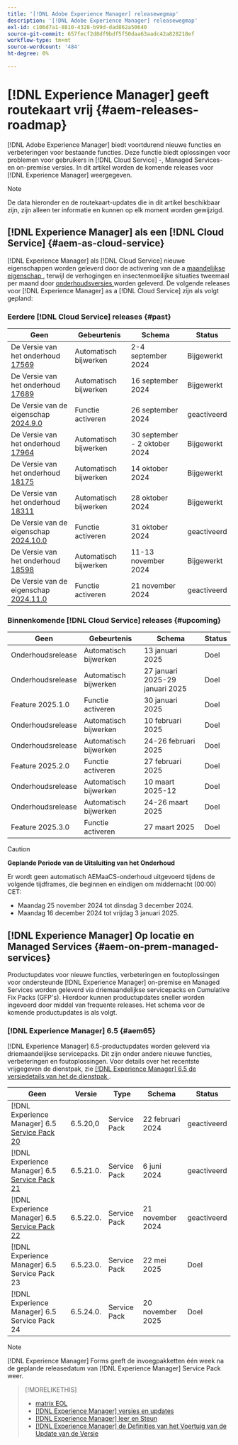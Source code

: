 ```yaml
---
title: '[!DNL Adobe Experience Manager] releasewegmap'
description: '[!DNL Adobe Experience Manager] releasewegmap'
exl-id: c106d7a1-8810-4328-b99d-dad862a50640
source-git-commit: 657fecf2d8df9bdf5f50daa63aadc42a828218ef
workflow-type: tm+mt
source-wordcount: '484'
ht-degree: 0%

---
```



# [!DNL Experience Manager] geeft routekaart vrij {#aem-releases-roadmap}

[!DNL Adobe Experience Manager] biedt voortdurend nieuwe functies en verbeteringen voor bestaande functies. Deze functie biedt oplossingen voor problemen voor gebruikers in [!DNL Cloud Service] -, Managed Services- en on-premise versies. In dit artikel worden de komende releases voor [!DNL Experience Manager] weergegeven.

>[!NOTE]
>
>De data hieronder en de routekaart-updates die in dit artikel beschikbaar zijn, zijn alleen ter informatie en kunnen op elk moment worden gewijzigd.

## [!DNL Experience Manager] als een [!DNL Cloud Service] {#aem-as-cloud-service}

[!DNL Experience Manager] als [!DNL Cloud Service] nieuwe eigenschappen worden geleverd door de activering van de a [ maandelijkse eigenschap ](https://experienceleague.adobe.com/en/docs/experience-manager-cloud-service/content/release-notes/release-notes/release-notes-current), terwijl de verhogingen en insectenmoeilijke situaties tweemaal per maand door [ onderhoudsversies ](https://experienceleague.adobe.com/en/docs/experience-manager-cloud-service/content/release-notes/maintenance/latest) worden geleverd.
De volgende releases voor [!DNL Experience Manager] as a [!DNL Cloud Service] zijn als volgt gepland:

### Eerdere [!DNL Cloud Service] releases {#past}

| Geen | Gebeurtenis | Schema | Status |
|---|---|---|---|
| De Versie van het onderhoud [ 17569 ](https://experienceleague.adobe.com/en/docs/experience-manager-cloud-service/content/release-notes/maintenance/2024/2024-9-0#release-17569) | Automatisch bijwerken | 2-4 september 2024 | Bijgewerkt |
| De Versie van het onderhoud [ 17689 ](https://experienceleague.adobe.com/en/docs/experience-manager-cloud-service/content/release-notes/maintenance/2024/2024-9-0#release-17689) | Automatisch bijwerken | 16 september 2024 | Bijgewerkt |
| De Versie van de eigenschap [ 2024.9.0 ](https://experienceleague.adobe.com/en/docs/experience-manager-cloud-service/content/release-notes/release-notes/2024/release-notes-2024-9-0) | Functie activeren | 26 september 2024 | geactiveerd |
| De Versie van het onderhoud [ 17964 ](https://experienceleague.adobe.com/en/docs/experience-manager-cloud-service/content/release-notes/maintenance/2024/2024-10-0#release-17964) | Automatisch bijwerken | 30 september - 2 oktober 2024 | Bijgewerkt |
| De Versie van het onderhoud [ 18175 ](https://experienceleague.adobe.com/en/docs/experience-manager-cloud-service/content/release-notes/maintenance/2024/2024-10-0#release-18175) | Automatisch bijwerken | 14 oktober 2024 | Bijgewerkt |
| De Versie van het onderhoud [ 18311 ](https://experienceleague.adobe.com/en/docs/experience-manager-cloud-service/content/release-notes/maintenance/2024/2024-10-0#18311) | Automatisch bijwerken | 28 oktober 2024 | Bijgewerkt |
| De Versie van de eigenschap [ 2024.10.0 ](https://experienceleague.adobe.com/en/docs/experience-manager-cloud-service/content/release-notes/release-notes/2024/release-notes-2024-10-0) | Functie activeren | 31 oktober 2024 | geactiveerd |
| De Versie van het onderhoud [ 18598 ](https://experienceleague.adobe.com/en/docs/experience-manager-cloud-service/content/release-notes/maintenance/latest) | Automatisch bijwerken | 11-13 november 2024 | Bijgewerkt |
| De Versie van de eigenschap [ 2024.11.0 ](https://experienceleague.adobe.com/en/docs/experience-manager-cloud-service/content/release-notes/release-notes/release-notes-current) | Functie activeren | 21 november 2024 | geactiveerd |

### Binnenkomende [!DNL Cloud Service] releases {#upcoming}

| Geen | Gebeurtenis | Schema | Status |
|---|---|---|---|
| Onderhoudsrelease | Automatisch bijwerken | 13 januari 2025 | Doel |
| Onderhoudsrelease | Automatisch bijwerken | 27 januari 2025-29 januari 2025 | Doel |
| Feature 2025.1.0 | Functie activeren | 30 januari 2025 | Doel |
| Onderhoudsrelease | Automatisch bijwerken | 10 februari 2025 | Doel |
| Onderhoudsrelease | Automatisch bijwerken | 24-26 februari 2025 | Doel |
| Feature 2025.2.0 | Functie activeren | 27 februari 2025 | Doel |
| Onderhoudsrelease | Automatisch bijwerken | 10 maart 2025-12 | Doel |
| Onderhoudsrelease | Automatisch bijwerken | 24-26 maart 2025 | Doel |
| Feature 2025.3.0 | Functie activeren | 27 maart 2025 | Doel |

>[!CAUTION]
>
>**Geplande Periode van de Uitsluiting van het Onderhoud**
>
> Er wordt geen automatisch AEMaaCS-onderhoud uitgevoerd tijdens de volgende tijdframes, die beginnen en eindigen om middernacht (00:00) CET:
>
>* Maandag 25 november 2024 tot dinsdag 3 december 2024.
>* Maandag 16 december 2024 tot vrijdag 3 januari 2025.

## [!DNL Experience Manager] Op locatie en Managed Services {#aem-on-prem-managed-services}

Productupdates voor nieuwe functies, verbeteringen en foutoplossingen voor ondersteunde [!DNL Experience Manager] on-premise en Managed Services worden geleverd via driemaandelijkse servicepacks en Cumulative Fix Packs (GFP&#39;s). Hierdoor kunnen productupdates sneller worden ingevoerd door middel van frequente releases. Het schema voor de komende productupdates is als volgt.

### [!DNL Experience Manager] 6.5 {#aem65}

[!DNL Experience Manager] 6.5-productupdates worden geleverd via driemaandelijkse servicepacks. Dit zijn onder andere nieuwe functies, verbeteringen en foutoplossingen. Voor details over het recentste vrijgegeven de dienstpak, zie [[!DNL Experience Manager]  6.5 de versiedetails van het de dienstpak ](https://experienceleague.adobe.com/en/docs/experience-manager-65/content/release-notes/release-notes).

| Geen | Versie | Type | Schema | Status |
|---|---|---|---|---|
| [!DNL Experience Manager] 6.5 [ Service Pack 20 ](https://experienceleague.adobe.com/en/docs/experience-manager-65/content/release-notes/service-pack/6-5-20) | 6.5.20,0 | Service Pack | 22 februari 2024 | geactiveerd |
| [!DNL Experience Manager] 6.5 [ Service Pack 21 ](https://experienceleague.adobe.com/en/docs/experience-manager-65/content/release-notes/service-pack/6-5-21) | 6.5.21.0. | Service Pack | 6 juni 2024 | geactiveerd |
| [!DNL Experience Manager] 6.5 [ Service Pack 22 ](https://experienceleague.adobe.com/en/docs/experience-manager-65/content/release-notes/release-notes) | 6.5.22.0. | Service Pack | 21 november 2024 | geactiveerd |
| [!DNL Experience Manager] 6.5 Service Pack 23 | 6.5.23.0. | Service Pack | 22 mei 2025 | Doel |
| [!DNL Experience Manager] 6.5 Service Pack 24 | 6.5.24.0. | Service Pack | 20 november 2025 | Doel |

>[!NOTE]
>
>[!DNL Experience Manager] Forms geeft de invoegpakketten één week na de geplande releasedatum van [!DNL Experience Manager] Service Pack weer.

>[!MORELIKETHIS]
>
>* [ matrix EOL ](https://helpx.adobe.com/support/programs/eol-matrix.html)
>* [[!DNL Experience Manager]  versies en updates ](https://experienceleague.adobe.com/en/docs/experience-manager-release-information/aem-release-updates/aem-releases-updates)
>* [[!DNL Experience Manager]  leer en Steun ](https://experienceleague.adobe.com/en/docs/experience-manager-cloud-service)
>* [[!DNL Experience Manager]  de Definities van het Voertuig van de Update van de Versie ](/help/using/update-release-vehicle-definitions.md)
